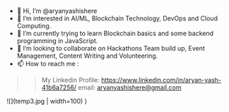 - 👋 Hi, I’m @aryanyashishere
- 👀 I’m interested in AI/ML, Blockchain Technology, DevOps and Cloud Computing.
- 🌱 I’m currently trying to learn Blockchain basics and some backend programming in JavaScript.
- 💞️ I’m looking to collaborate on Hackathons Team build up, Event Management, Content Writing and Volunteering.  
- 📫 How to reach me : 
>> My Linkedin Profile: https://www.linkedin.com/in/aryan-yash-41b6a7256/
>> email: aryanyashishere@gmail.com

![](temp3.jpg | width=100)
)

<!---
aryanyashishere/aryanyashishere is a ✨ special ✨ repository because its `README.md` (this file) appears on your GitHub profile.
You can click the Preview link to take a look at your changes.
--->
